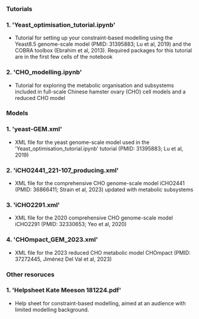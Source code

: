 ### **Tutorials**
### 1. 'Yeast_optimisation_tutorial.ipynb' 
- Tutorial for setting up your constraint-based modelling using the Yeast8.5 genome-scale model (PMID: 31395883; Lu et al, 2019) and the COBRA toolbox (Ebrahim et al, 2013). Required packages for this tutorial are in the first few cells of the notebook
### 2. 'CHO_modelling.ipynb'
- Tutorial for exploring the metabolic organisation and subsystems included in full-scale Chinese hamster ovary (CHO) cell models and a reduced CHO model
### **Models**
### 1. 'yeast-GEM.xml' 
- XML file for the yeast genome-scale model used in the 'Yeast_optimisation_tutorial.ipynb' tutorial (PMID: 31395883; Lu et al, 2019)
### 2. 'iCHO2441_221-107_producing.xml'
- XML file for the comprehensive CHO genome-scale model iCHO2441 (PMID: 36866411; Strain et al, 2023) updated with metabolic subsystems
### 3. 'iCHO2291.xml'
- XML file for the 2020 comprehensive CHO genome-scale model iCHO2291 (PMID: 32330653; Yeo et al, 2020)
### 4. 'CHOmpact_GEM_2023.xml'
- XML file for the 2023 reduced CHO metabolic model CHOmpact (PMID: 37272445, Jiménez Del Val et al, 2023)
### **Other resoruces**
### 1. 'Helpsheet Kate Meeson 181224.pdf' 
- Help sheet for constraint-based modelling, aimed at an audience with limited modelling background.
